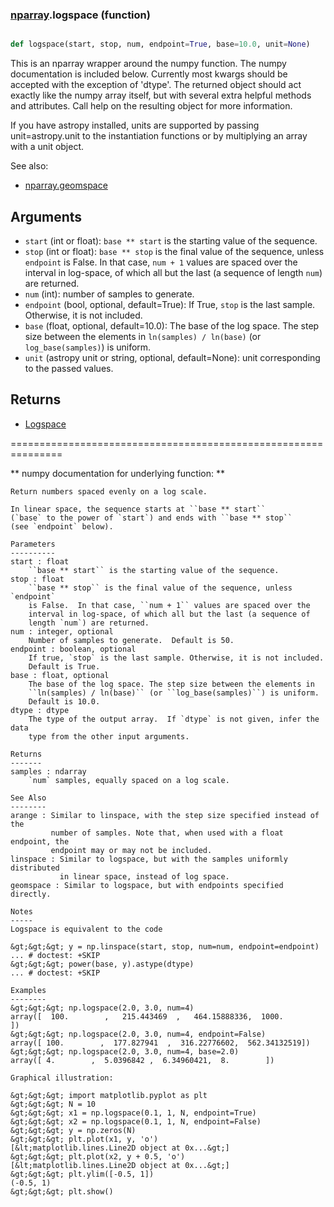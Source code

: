 ### [nparray](nparray.md).logspace (function)


```py

def logspace(start, stop, num, endpoint=True, base=10.0, unit=None)

```



This is an nparray wrapper around the numpy function.  The
numpy documentation is included below.  Currently most kwargs
should be accepted with the exception of 'dtype'.  The returned
object should act exactly like the numpy array itself, but with
several extra helpful methods and attributes.  Call help on the
resulting object for more information.

If you have astropy installed, units are supported by passing unit=astropy.unit
to the instantiation functions or by multiplying an array with a unit object.


See also:

* [nparray.geomspace](nparray.geomspace.md)

Arguments
------------
* `start` (int or float): ``base ** start`` is the starting value of the sequence.
* `stop` (int or float): ``base ** stop`` is the final value of the sequence,
unless `endpoint` is False.  In that case, ``num + 1`` values are spaced
over the interval in log-space, of which all but the last (a sequence of
length `num`) are returned.
* `num` (int): number of samples to generate.
* `endpoint` (bool, optional, default=True): If True, `stop` is the last
sample. Otherwise, it is not included.
* `base` (float, optional, default=10.0): The base of the log space. The
step size between the elements in ``ln(samples) / ln(base)``
(or ``log_base(samples)``) is uniform.
* `unit` (astropy unit or string, optional, default=None): unit
corresponding to the passed values.

Returns
-----------
* [Logspace](Logspace.md)


===============================================================

** numpy documentation for underlying function: **


    Return numbers spaced evenly on a log scale.

    In linear space, the sequence starts at ``base ** start``
    (`base` to the power of `start`) and ends with ``base ** stop``
    (see `endpoint` below).

    Parameters
    ----------
    start : float
        ``base ** start`` is the starting value of the sequence.
    stop : float
        ``base ** stop`` is the final value of the sequence, unless `endpoint`
        is False.  In that case, ``num + 1`` values are spaced over the
        interval in log-space, of which all but the last (a sequence of
        length `num`) are returned.
    num : integer, optional
        Number of samples to generate.  Default is 50.
    endpoint : boolean, optional
        If true, `stop` is the last sample. Otherwise, it is not included.
        Default is True.
    base : float, optional
        The base of the log space. The step size between the elements in
        ``ln(samples) / ln(base)`` (or ``log_base(samples)``) is uniform.
        Default is 10.0.
    dtype : dtype
        The type of the output array.  If `dtype` is not given, infer the data
        type from the other input arguments.

    Returns
    -------
    samples : ndarray
        `num` samples, equally spaced on a log scale.

    See Also
    --------
    arange : Similar to linspace, with the step size specified instead of the
             number of samples. Note that, when used with a float endpoint, the
             endpoint may or may not be included.
    linspace : Similar to logspace, but with the samples uniformly distributed
               in linear space, instead of log space.
    geomspace : Similar to logspace, but with endpoints specified directly.

    Notes
    -----
    Logspace is equivalent to the code

    &gt;&gt;&gt; y = np.linspace(start, stop, num=num, endpoint=endpoint)
    ... # doctest: +SKIP
    &gt;&gt;&gt; power(base, y).astype(dtype)
    ... # doctest: +SKIP

    Examples
    --------
    &gt;&gt;&gt; np.logspace(2.0, 3.0, num=4)
    array([  100.        ,   215.443469  ,   464.15888336,  1000.        ])
    &gt;&gt;&gt; np.logspace(2.0, 3.0, num=4, endpoint=False)
    array([ 100.        ,  177.827941  ,  316.22776602,  562.34132519])
    &gt;&gt;&gt; np.logspace(2.0, 3.0, num=4, base=2.0)
    array([ 4.        ,  5.0396842 ,  6.34960421,  8.        ])

    Graphical illustration:

    &gt;&gt;&gt; import matplotlib.pyplot as plt
    &gt;&gt;&gt; N = 10
    &gt;&gt;&gt; x1 = np.logspace(0.1, 1, N, endpoint=True)
    &gt;&gt;&gt; x2 = np.logspace(0.1, 1, N, endpoint=False)
    &gt;&gt;&gt; y = np.zeros(N)
    &gt;&gt;&gt; plt.plot(x1, y, 'o')
    [&lt;matplotlib.lines.Line2D object at 0x...&gt;]
    &gt;&gt;&gt; plt.plot(x2, y + 0.5, 'o')
    [&lt;matplotlib.lines.Line2D object at 0x...&gt;]
    &gt;&gt;&gt; plt.ylim([-0.5, 1])
    (-0.5, 1)
    &gt;&gt;&gt; plt.show()

    

